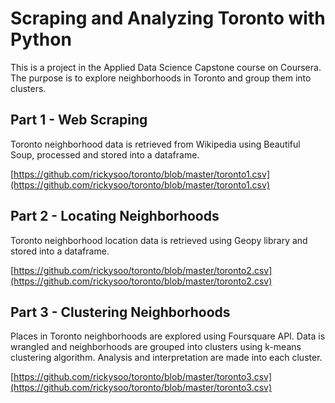 # Scraping and Analyzing Toronto with Python

This is a project in the Applied Data Science Capstone course on Coursera. The purpose is to explore neighborhoods in Toronto and group them into clusters.

## Part 1 - Web Scraping

Toronto neighborhood data is retrieved from Wikipedia using Beautiful Soup, processed and stored into a dataframe.

[https://github.com/rickysoo/toronto/blob/master/toronto1.csv](https://github.com/rickysoo/toronto/blob/master/toronto1.csv)

## Part 2 - Locating Neighborhoods

Toronto neighborhood location data is retrieved using Geopy library and stored into a dataframe.

[https://github.com/rickysoo/toronto/blob/master/toronto2.csv](https://github.com/rickysoo/toronto/blob/master/toronto2.csv)

## Part 3 - Clustering Neighborhoods

Places in Toronto neighborhoods are explored using Foursquare API. Data is wrangled and neighborhoods are grouped into clusters using k-means clustering algorithm. Analysis and interpretation are made into each cluster.

[https://github.com/rickysoo/toronto/blob/master/toronto3.csv](https://github.com/rickysoo/toronto/blob/master/toronto3.csv)
